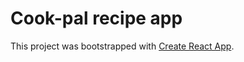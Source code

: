 # Cook-pal recipe app

This project was bootstrapped with [Create React App](https://github.com/facebook/create-react-app).
